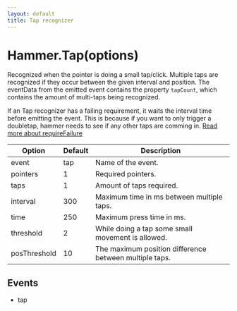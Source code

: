 ```yaml
---
layout: default
title: Tap recognizer
---
```


# Hammer.Tap(options)
Recognized when the pointer is doing a small tap/click. Multiple taps are recognized if they occur between the given
interval and position.  The eventData from the emitted event contains the property `tapCount`,
which contains the amount of multi-taps being recognized.

If an Tap recognizer has a failing requirement, it waits the interval time before emitting the event. This is
because if you want to only trigger a doubletap, hammer needs to see if any other taps are comming in.
[Read more about requireFailure](require-failure.html)

| Option    | Default  | Description       |
|-----------|----------|-------------------|
| event     | tap      | Name of the event. |
| pointers  | 1        | Required pointers. |
| taps      | 1        | Amount of taps required. |
| interval  | 300      | Maximum time in ms between multiple taps. |
| time      | 250      | Maximum press time in ms. |
| threshold | 2        | While doing a tap some small movement is allowed. |
| posThreshold | 10    | The maximum position difference between multiple taps. |

## Events
- tap


